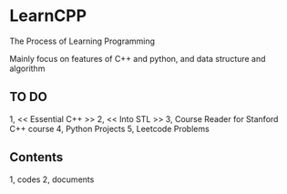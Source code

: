 # LearnCPP
The Process of Learning Programming

Mainly focus on features of C++ and python, and 
data structure and algorithm

## TO DO
1, << Essential C++ >>
2, << Into STL >>
3, Course Reader for Stanford C++ course
4, Python Projects
5, Leetcode Problems

## Contents
1, codes
2, documents
